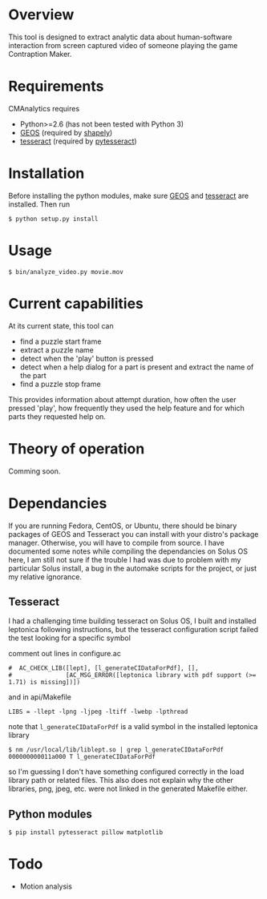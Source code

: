 # Overview

This tool is designed to extract analytic data about human-software
interaction from screen captured video of someone playing the game
Contraption Maker.

# Requirements

[GEOS]: http://trac.osgeo.org/geos
[shapely]: https://github.com/Toblerity/Shapely
[tesseract]: https://github.com/tesseract-ocr
[pytesseract]: https://pypi.python.org/pypi/pytesseract/0.1

CMAnalytics requires

  - Python>=2.6 (has not been tested with Python 3)
  - [GEOS] (required by [shapely])
  - [tesseract] (required by [pytesseract])

# Installation

Before installing the python modules, make sure [GEOS] and [tesseract] are installed. Then run

~~~
$ python setup.py install
~~~

# Usage

~~~
$ bin/analyze_video.py movie.mov
~~~

# Current capabilities

At its current state, this tool can

- find a puzzle start frame
- extract a puzzle name
- detect when the 'play' button is pressed
- detect when a help dialog for a part is present and extract the name of the part
- find a puzzle stop frame

This provides information about attempt duration, how often the user
pressed 'play', how frequently they used the help feature and for
which parts they requested help on.

# Theory of operation

Comming soon.

# Dependancies

If you are running Fedora, CentOS, or Ubuntu, there should be binary
packages of GEOS and Tesseract you can install with your distro's
package manager. Otherwise, you will have to compile from source. I
have documented some notes while compiling the dependancies on Solus
OS here, I am still not sure if the trouble I had was due to problem
with my particular Solus install, a bug in the automake scripts for
the project, or just my relative ignorance.

## Tesseract

I had a challenging time building tesseract on Solus OS, I built and installed leptonica following instructions,
but the tesseract configuration script failed the test looking for a specific symbol

comment out lines in configure.ac

~~~
#  AC_CHECK_LIB([lept], [l_generateCIDataForPdf], [],
#               [AC_MSG_ERROR([leptonica library with pdf support (>= 1.71) is missing])])
~~~

and in api/Makefile

~~~
LIBS = -llept -lpng -ljpeg -ltiff -lwebp -lpthread
~~~

note that `l_generateCIDataForPdf` is a valid symbol in the installed leptonica library

~~~
$ nm /usr/local/lib/liblept.so | grep l_generateCIDataForPdf
000000000011a000 T l_generateCIDataForPdf
~~~

so I'm guessing I don't have something configured correctly in the
load library path or related files. This also does not explain why the
other libraries, png, jpeg, etc. were not linked in the generated
Makefile either.

## Python modules

~~~
$ pip install pytesseract pillow matplotlib
~~~

# Todo

- Motion analysis
